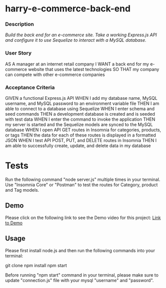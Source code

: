 # harry-e-commerce-back-end

### Description

*Build the back end for an e-commerce site. Take a working Express.js API and configure it to use Sequelize to interact with a MySQL database.*

### User Story

AS A manager at an internet retail company
I WANT a back end for my e-commerce website that uses the latest technologies
SO THAT my company can compete with other e-commerce companies


### Acceptance Criteria

GIVEN a functional Express.js API
WHEN I add my database name, MySQL username, and MySQL password to an environment variable file
THEN I am able to connect to a database using Sequelize
WHEN I enter schema and seed commands
THEN a development database is created and is seeded with test data
WHEN I enter the command to invoke the application
THEN my server is started and the Sequelize models are synced to the MySQL database
WHEN I open API GET routes in Insomnia for categories, products, or tags
THEN the data for each of these routes is displayed in a formatted JSON
WHEN I test API POST, PUT, and DELETE routes in Insomnia
THEN I am able to successfully create, update, and delete data in my database

# Tests
Run the following command "node server.js" multiple times in your terminal. Use "Insomnia Core" or "Postman" to test the routes for Category, product and Tag models.

## Demo
Please click on the following link to see the Demo video for this project:
[Link to Demo](https://watch.screencastify.com/v/UQaa3skgRPciFcQQwDpG)  

## Usage
Please first install node.js and then run the following commands into your terminal: 

git clone <from-repository-on-github>
npm install
npm start
  
Before running "npm start" command in your terminal, please make sure to update "connection.js" file with your mysql "username" and "password".

